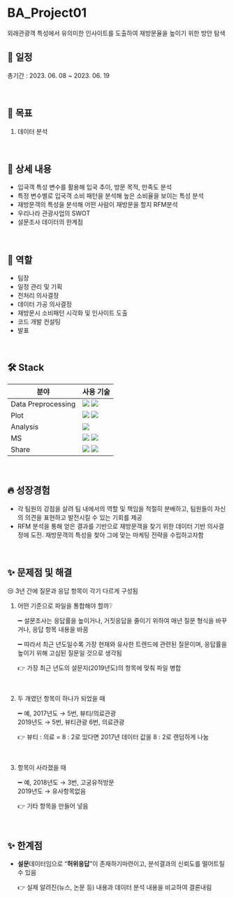 # BA_Project01
외래관광객 특성에서 유의미한 인사이트를 도출하여 재방문율을 높이기 위한 방안 탐색

## 📅 일정
총기간 : 2023. 06. 08 ~ 2023. 06. 19

<br>

## 📌 목표

1. 데이터 분석

<br>

## 📖 상세 내용

- 입국객 특성 변수를 활용해 입국 추이, 방문 목적, 만족도 분석
- 특정 변수별로 입국객 소비 패턴을 분석해 높은 소비율을 보이는 특성 분석
- 재방문객의 특성을 분석해 어떤 사람이 재방문을 할지 RFM분석
- 우리나라 관광사업의 SWOT
- 설문조사 데이터의 한계점

<br>

## 🐰 역할

- 팀장
- 일정 관리 및 기획
- 전처리 의사결정
- 데이터 가공 의사결정
- 재방문시 소비패턴 시각화 및 인사이트 도출
- 코드 개발 컨설팅
- 발표

<br>

## 🛠️ Stack
|분야|사용 기술|
|------|---|
|Data Preprocessing|<img src="https://img.shields.io/badge/numpy-색상?style=for-the-badge&logoColor=white"> <img src="https://img.shields.io/badge/pnadas-색상?style=for-the-badge&logoColor=white">|
|Plot|<img src="https://img.shields.io/badge/matplotlib-색상?style=for-the-badge&logoColor=white"> <img src="https://img.shields.io/badge/seaborn-색상?style=for-the-badge&logoColor=white">|
|Analysis|<img src="https://img.shields.io/badge/RFM-색상?style=for-the-badge&logoColor=white">|
|MS|<img src="https://img.shields.io/badge/Excel-색상?style=for-the-badge&logoColor=white"> <img src="https://img.shields.io/badge/PPT-색상?style=for-the-badge&logoColor=white">|
|Share|<img src="https://img.shields.io/badge/Google Drive-색상?style=for-the-badge&logoColor=white"> <img src="https://img.shields.io/badge/Notion-색상?style=for-the-badge&logoColor=white">|

<br>

## 🔥 성장경험
- 각 팀원의 강점을 살려 팀 내에서의 역할 및 책임을 적절히 분배하고, 팀원들이 자신의 의견을 표현하고 발전시킬 수 있는 기회를 제공
- RFM 분석을 통해 얻은 결과를 기반으로 재방문객을 찾기 위한 데이터 기반 의사결정에 도전. 재방문객의 특성을 찾아 그에 맞는 마케팅 전략을 수립하고자함

<br>

## ✨ 문제점 및 해결

😒 3년 간에 질문과 응답 항목이 각기 다르게 구성됨

1. 어떤 기준으로 파일을 통합해야 할까❔
    
    ➖ 설문조사는 응답률을 높이거나, 거짓응답을 줄이기 위하여 매년 질문 형식을 바꾸거나, 응답 항목 내용을 바꿈
    
    ➖ 따라서 최근 년도일수록 가장 현재와 유사한 트렌드에 관련된 질문이며, 응답률을 높이기 위해 고심된 질문일 것으로 생각됨
    
    👉 가장 최근 년도의 설문지(2019년도)의 항목에 맞춰 파일 병합

   <br>
    
2. 두 개였던 항목이 하나가 되었을 때
    
    ➖ 예, 2017년도 → 5번, 뷰티/의료관광
   <br>
       2019년도 → 5번, 뷰티관광   6번, 의료관광
    
    👉 뷰티 : 의료 = 8 : 2로 있다면 2017년 데이터 값을 8 : 2로 랜덤하게 나눔
    

   <br>
    
3. 항목이 사라졌을 때
    
    ➖ 예, 2018년도 → 3번, 고궁유적방문
   <br>
      2019년도 → 유사항목없음
    
    👉 기타 항목을 만들어 넣음
    
<br>

## ✨ 한계점

- **설문**데이터임으로 “**허위응답**”이 존재하기마련이고, 분석결과의 신뢰도를 떨어트릴 수 있음
    
    👉 실제 알려진(뉴스, 논문 등) 내용과 데이터 분석 내용을 비교하여 결론내림
